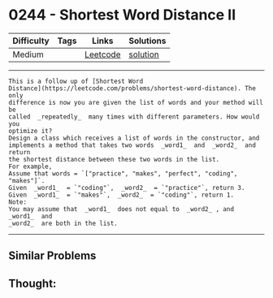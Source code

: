 # 0244 - Shortest Word Distance II

Difficulty  | Tags | Links | Solutions
----------- | ---- | ----- | -----
Medium |  | [Leetcode](https://leetcode.com/problems/shortest-word-distance-ii) | [solution](https://leetcode.com/problems/shortest-word-distance-ii/solution/)


-----------

```
This is a follow up of [Shortest Word
Distance](https://leetcode.com/problems/shortest-word-distance). The only
difference is now you are given the list of words and your method will be
called  _repeatedly_  many times with different parameters. How would you
optimize it?
Design a class which receives a list of words in the constructor, and
implements a method that takes two words  _word1_  and  _word2_  and return
the shortest distance between these two words in the list.
For example,
Assume that words = `["practice", "makes", "perfect", "coding", "makes"]`.
Given  _word1_  = `"coding"`,  _word2_  = `"practice"`, return 3.
Given  _word1_  = `"makes"`,  _word2_  = `"coding"`, return 1.
Note:
You may assume that  _word1_  does not equal to  _word2_ , and  _word1_  and
_word2_  are both in the list.
```

-----------


## Similar Problems




## Thought:
